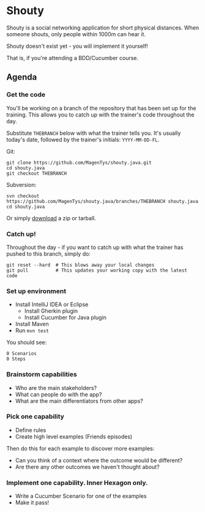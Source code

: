 # Shouty

Shouty is a social networking application for short physical distances.
When someone shouts, only people within 1000m can hear it.

Shouty doesn't exist yet - you will implement it yourself!

That is, if you're attending a BDD/Cucumber course.

## Agenda

### Get the code

You'll be working on a branch of the repository that has been set up for the
training. This allows you to catch up with the trainer's code throughout the day.

Substitute `THEBRANCH` below with what the trainer tells you.
It's usually today's date, followed by the trainer's initials: `YYYY-MM-DD-FL`.

Git:

    git clone https://github.com/MagenTys/shouty.java.git
    cd shouty.java
    git checkout THEBRANCH

Subversion:

    svn checkout https://github.com/MagenTys/shouty.java/branches/THEBRANCH shouty.java
    cd shouty.java

Or simply [download](https://github.com/MagenTys/shouty.java/releases) a zip or tarball.

### Catch up!

Throughout the day - if you want to catch up with what the trainer has pushed to this
branch, simply do:

    git reset --hard  # This blows away your local changes
    git pull          # This updates your working copy with the latest code

### Set up environment

* Install IntelliJ IDEA or Eclipse
  * Install Gherkin plugin
  * Install Cucumber for Java plugin
* Install Maven
* Run `mvn test`

You should see:

    0 Scenarios
    0 Steps

### Brainstorm capabilities

* Who are the main stakeholders?
* What can people do with the app?
* What are the main differentiators from other apps?

### Pick one capability

* Define rules
* Create high level examples (Friends episodes)

Then do this for each example to discover more examples:

* Can you think of a context where the outcome would be different?
* Are there any other outcomes we haven't thought about?

### Implement one capability. Inner Hexagon only.

* Write a Cucumber Scenario for one of the examples
* Make it pass!
